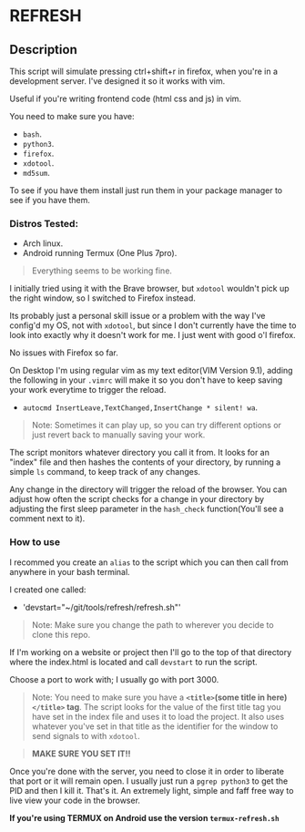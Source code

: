 # REFRESH
## Description
This script will simulate pressing ctrl+shift+r in firefox, when you're in a development server. 
I've designed it so it works with vim.

Useful if you're writing frontend code (html css and js) in vim.

You need to make sure you have: 
- `bash`.
- `python3`.
- `firefox`.
- `xdotool`.
- `md5sum`.

To see if you have them install just run them in your package manager to see if you have them.

### Distros Tested:
- Arch linux.
- Android running Termux (One Plus 7pro).
> Everything seems to be working fine.

I initially tried using it with the Brave browser, but `xdotool` wouldn't pick up the right window, so I switched to Firefox instead. 

Its probably just a personal skill issue or a problem with the way I've config'd my OS, not with `xdotool`, but since I don't currently have the time to look into exactly why it doesn't work for me. I just went with good o'l firefox.

No issues with Firefox so far. 

On Desktop I'm using regular vim as my text editor(VIM Version 9.1), adding the following in your `.vimrc` will make it so you don't have to keep saving your work everytime to trigger the reload.
- `autocmd InsertLeave,TextChanged,InsertChange * silent! wa`.
> Note: Sometimes it can play up, so you can try different options or just revert back to manually saving your work.

The script monitors whatever directory you call it from. It looks for an "index" file and then hashes the contents of your directory, by running a simple `ls` command, to keep track of any changes. 

Any change in the directory will trigger the reload of the browser. You can adjust how often the script checks for a change in your directory by adjusting the first sleep parameter in the `hash_check` function(You'll see a comment next to it).

### How to use
I recommed you create an `alias` to the script which you can then call from anywhere in your bash terminal.

I created one called:
- 'devstart="~/git/tools/refresh/refresh.sh"' 
> Note: Make sure you change the path to wherever you decide to clone this repo.

If I'm working on a website or project then I'll go to the top of that directory where the index.html is located and call `devstart` to run the script. 

Choose a port to work with; I usually go with port 3000.

> Note: You need to make sure you have a **`<title>`(some title in here)`</title>` tag**. The script looks for the value of the first title tag you have set in the index file and uses it to load the project. It also uses whatever you've set in that title as the identifier for the window to send signals to with `xdotool`. 

>**MAKE SURE YOU SET IT!!**

Once you're done with the server, you need to close it in order to liberate that port or it will remain open.
I usually just run a `pgrep python3` to get the PID and then I kill it. 
That's it. An extremely light, simple and faff free way to live view your code in the browser.

**If you're using TERMUX on Android use the version `termux-refresh.sh`**
